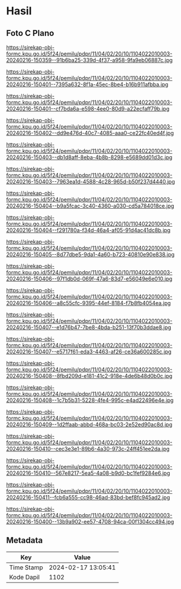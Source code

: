 # Hasil

## Foto C Plano

https://sirekap-obj-formc.kpu.go.id/5f24/pemilu/pdpr/11/04/02/20/10/1104022010003-20240216-150359--91b6ba25-339d-4f37-a958-9fa9eb06887c.jpg

https://sirekap-obj-formc.kpu.go.id/5f24/pemilu/pdpr/11/04/02/20/10/1104022010003-20240216-150401--7395a632-8f1a-45ec-8be4-b16b911afbba.jpg

https://sirekap-obj-formc.kpu.go.id/5f24/pemilu/pdpr/11/04/02/20/10/1104022010003-20240216-150401--cf7bda6a-e598-4ee0-80d9-a22ecfaff79b.jpg

https://sirekap-obj-formc.kpu.go.id/5f24/pemilu/pdpr/11/04/02/20/10/1104022010003-20240216-150402--dd9e476d-40c7-4085-aaa0-ce22fc40ed4f.jpg

https://sirekap-obj-formc.kpu.go.id/5f24/pemilu/pdpr/11/04/02/20/10/1104022010003-20240216-150403--db1d8aff-8eba-4b8b-8298-e5689dd01d3c.jpg

https://sirekap-obj-formc.kpu.go.id/5f24/pemilu/pdpr/11/04/02/20/10/1104022010003-20240216-150403--7963ea1d-4588-4c28-965d-b50f237d4440.jpg

https://sirekap-obj-formc.kpu.go.id/5f24/pemilu/pdpr/11/04/02/20/10/1104022010003-20240216-150404--b9a5fcac-3c40-4360-a030-cd5a784018ce.jpg

https://sirekap-obj-formc.kpu.go.id/5f24/pemilu/pdpr/11/04/02/20/10/1104022010003-20240216-150404--f291780a-f34d-46a4-af05-91d4ac41dc8b.jpg

https://sirekap-obj-formc.kpu.go.id/5f24/pemilu/pdpr/11/04/02/20/10/1104022010003-20240216-150405--8d77dbe5-9da1-4a60-b723-40810e90e838.jpg

https://sirekap-obj-formc.kpu.go.id/5f24/pemilu/pdpr/11/04/02/20/10/1104022010003-20240216-150406--97f1db0d-069f-47a6-83d7-e56049e6e010.jpg

https://sirekap-obj-formc.kpu.go.id/5f24/pemilu/pdpr/11/04/02/20/10/1104022010003-20240216-150406--a8c55cfc-9395-44ef-8184-f7b8fb4054ea.jpg

https://sirekap-obj-formc.kpu.go.id/5f24/pemilu/pdpr/11/04/02/20/10/1104022010003-20240216-150407--e1d76b47-7be8-4bda-b251-13f70b3ddae8.jpg

https://sirekap-obj-formc.kpu.go.id/5f24/pemilu/pdpr/11/04/02/20/10/1104022010003-20240216-150407--e5717f61-eda3-4463-af26-ce36a600285c.jpg

https://sirekap-obj-formc.kpu.go.id/5f24/pemilu/pdpr/11/04/02/20/10/1104022010003-20240216-150408--8fbd209d-e181-41c2-918e-4de6b48d0b0c.jpg

https://sirekap-obj-formc.kpu.go.id/5f24/pemilu/pdpr/11/04/02/20/10/1104022010003-20240216-150408--1c7b5b31-5228-4fe4-995c-e4ad22496e4e.jpg

https://sirekap-obj-formc.kpu.go.id/5f24/pemilu/pdpr/11/04/02/20/10/1104022010003-20240216-150409--1d2ffaab-abbd-468a-bc03-2e52ed90ac8d.jpg

https://sirekap-obj-formc.kpu.go.id/5f24/pemilu/pdpr/11/04/02/20/10/1104022010003-20240216-150410--cec3e3e1-89b6-4a30-973c-24ff451ee2da.jpg

https://sirekap-obj-formc.kpu.go.id/5f24/pemilu/pdpr/11/04/02/20/10/1104022010003-20240216-150410--567e8217-5ea5-4a08-b9d0-bc1fef9284e6.jpg

https://sirekap-obj-formc.kpu.go.id/5f24/pemilu/pdpr/11/04/02/20/10/1104022010003-20240216-150411--fcb6a555-cc98-46ad-83bd-bef8fc945ad2.jpg

https://sirekap-obj-formc.kpu.go.id/5f24/pemilu/pdpr/11/04/02/20/10/1104022010003-20240216-150400--13b9a902-ee57-4708-94ca-00f1304cc494.jpg


## Metadata

| Key        | Value               |
| ---------- | ------------------- |
| Time Stamp | 2024-02-17 13:05:41 |
| Kode Dapil | 1102                |



